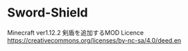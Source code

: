 # Sword-Shield
Minecraft ver1.12.2 剣盾を追加するMOD
Licence
https://creativecommons.org/licenses/by-nc-sa/4.0/deed.en
